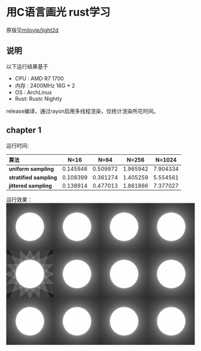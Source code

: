 用C语言画光 rust学习
===
原版见[miloyip/light2d](https://github.com/miloyip/light2d)

## 说明
以下运行结果基于
* CPU : AMD R7 1700
* 内存 : 2400MHz 16G * 2
* OS : ArchLinux
* Rust: Rustc Nightly

release编译，通过rayon启用多线程渲染，仅统计渲染所花时间。

## chapter 1
运行时间:

|算法|N=16|N=64|N=256|N=1024|
|:-|:-:|:-:|:-:|:-:|
|**uniform sampling**|0.145946|0.509972|1.965942|7.904334|
|**stratified sampling**|0.108399|0.361274|1.405259|5.554561|
|**jittered sampling**|0.138914|0.477013|1.861866|7.377027|

运行效果：
![chapter1.png](https://github.com/RemiliaForever/light2d-rust/raw/master/img/chapter1.png) 

